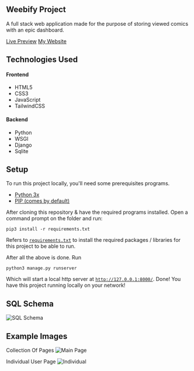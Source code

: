## Weebify Project

A full stack web application made for the purpose of storing viewed comics with an epic dashboard.

[Live Preview](https://weeb.kobi.lol) [My Website](https://kobi.lol)

## Technologies Used

<div>
  <div>
    <h4>Frontend</h4>
    <ul>
      <li>HTML5</li>
      <li>CSS3</li>
      <li>JavaScript</li>
      <li>TailwindCSS</li>
    </ul>
  </div>
  <div>
    <h4>Backend</h4>
    <ul>
      <li>Python</li>
      <li>WSGI</li>
      <li>Django</li>
      <li>Sqlite</li>
    </ul>
  </div>
</div>

## Setup

To run this project locally, you'll need some prerequisites programs.

- [Python 3x](https://www.python.org/)
- [PIP (comes by default)](https://pypi.org/project/pip/)

After cloning this repository & have the required programs installed. Open a command prompt on the folder and run:

```
pip3 install -r requirements.txt
```

Refers to [`requirements.txt`](https://github.com/kobito-kun/Pronto/blob/master/requirements.txt) to install the required packages / libraries for this project to be able to run.

After all the above is done. Run

```
python3 manage.py runserver
```

Which will start a local http server at [`http://127.0.0.1:8000/`](http://127.0.0.1:8000/). Done! You have this project running locally on your network!

## SQL Schema

![SQL Schema](https://cdn.discordapp.com/attachments/756574459313389624/864326263677779988/drawSQL-export-2021-07-12_22_03.png)

## Example Images

Collection Of Pages
![Main Page](https://cdn.discordapp.com/attachments/756574459313389624/864326872723357696/weebify_1.png)

Individual User Page
![Individual](https://cdn.discordapp.com/attachments/756574459313389624/864326728331690004/weebify_kobi.PNG)
